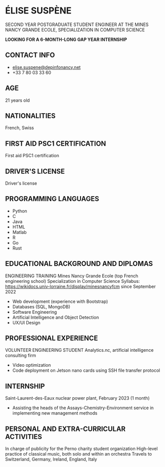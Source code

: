 **ÉLISE SUSPÈNE**
================

SECOND YEAR POSTGRADUATE STUDENT ENGINEER AT THE MINES NANCY GRANDE ECOLE, SPECIALIZATION IN COMPUTER SCIENCE

**LOOKING FOR A 6-MONTH-LONG GAP YEAR INTERNSHIP**

**CONTACT INFO**
-----------------

* elise.suspene@depinfonancy.net
* +33 7 80 03 33 60

**AGE**
------

21 years old

**NATIONALITIES**
-----------------

French, Swiss

**FIRST AID PSC1 CERTIFICATION**
--------------------------------

First aid PSC1 certification

**DRIVER'S LICENSE**
-------------------

Driver's license

**PROGRAMMING LANGUAGES**
-----------------------

* Python
* C
* Java
* HTML
* Matlab
* R
* Go
* Rust

**EDUCATIONAL BACKGROUND AND DIPLOMAS**
--------------------------------------

ENGINEERING TRAINING
Mines Nancy Grande Ecole (top French engineering school)
Specialization in Computer Science
Syllabus: https://wikidocs.univ-lorraine.fr/display/minesnancyfcm since September 2022

* Web development (experience with Bootstrap)
* Databases (SQL, MongoDB)
* Software Engineering
* Artificial Intelligence and Object Detection
* UX/UI Design

**PROFESSIONAL EXPERIENCE**
-------------------------

VOLUNTEER ENGINEERING STUDENT
Analytics.nc, artificial intelligence consulting firm

* Video optimization
* Code deployment on Jetson nano cards using SSH file transfer protocol

**INTERNSHIP**
--------------

Saint-Laurent-des-Eaux nuclear power plant, February 2023 (1 month)

* Assisting the heads of the Assays-Chemistry-Environment service in implementing new management methods

**PERSONAL AND EXTRA-CURRICULAR ACTIVITIES**
------------------------------------------

In charge of publicity for the Perno charity student organization
High-level practice of classical music, both solo and within an orchestra
Travels to Switzerland, Germany, Ireland, England, Italy